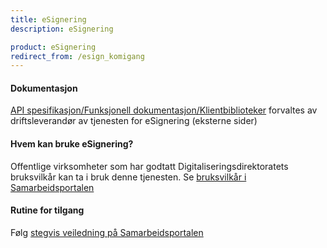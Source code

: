 ```yaml
---
title: eSignering
description: eSignering

product: eSignering
redirect_from: /esign_komigang
---
```


#### Dokumentasjon
[API spesifikasjon/Funksjonell dokumentasjon/Klientbiblioteker](https://signering-docs.readthedocs.io/en/latest/index.html) forvaltes av driftsleverandør av tjenesten for eSignering (eksterne sider)

#### Hvem kan bruke eSignering?
Offentlige virksomheter som har godtatt Digitaliseringsdirektoratets  bruksvilkår kan ta i bruk denne tjenesten. Se [bruksvilkår i Samarbeidsportalen](https://samarbeid.digdir.no)

#### Rutine for tilgang
Følg [stegvis veiledning på Samarbeidsportalen](https://samarbeid.digdir.no)

